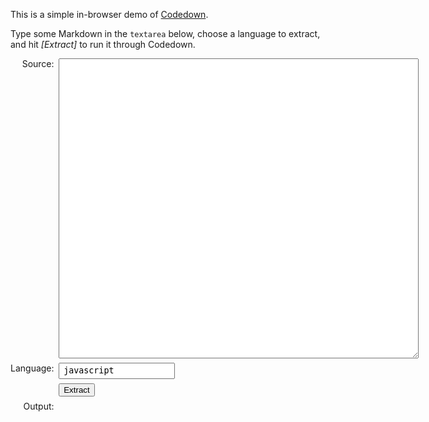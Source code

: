 <script type="text/javascript" src="https://cdn.jsdelivr.net/npm/marked@0.3.9/marked.min.js"></script>
<script type="text/javascript" src="https://cdn.jsdelivr.net/npm/codedown@2.1.5/lib/codedown.js"></script>
<script type="text/javascript">
  function demo() {
    var src = document.getElementById('src').value;
    var lang = document.getElementById('lang').value;
    document.getElementById('output').innerHTML = codedown(src, lang);
    return false;
  }
</script>

<style type="text/css">
  .table {
    display: table;
    width: 100%;
  }
  .table-row {
    display: table-row;
  }
  .table-left {
    display: table-cell;
    vertical-align: top;
    text-align: right;
    padding-right: 1ex;
    padding-bottom: 0.5em;
    width: 1px;
  }
  .table-right {
    display: table-cell;
    padding-bottom: 0.5em;
    vertical-align: top;
  }
  textarea, input#lang {
    font-family: monospace;
    padding: 0.25em 0.75ex;
  }
  textarea {
    width: 72ex;
    height: 36em;
  }
  pre#output {
    border-left: 2px solid #ccc;
    margin-left: 1ex;
    padding-left: 2ex;
  }
</style>

This is a simple in-browser demo of
[Codedown](https://github.com/earldouglas/codedown).

Type some Markdown in the `textarea` below, choose a language to
extract, and hit *[Extract]* to run it through Codedown.

<form onsubmit="return demo();">
 <div class="table">

  <div class="table-row">
   <div class="table-left">Source:</div>
   <div class="table-right"><textarea class="left" id="src"></textarea></div>
  </div>

  <div class="table-row">
   <div class="table-left">Language:</div>
   <div class="table-right"><input id="lang" value="javascript"/></div>
  </div>

  <div class="table-row">
   <div class="table-left"></div>
   <div class="table-right"><input type="submit" value="Extract" /></div>
  </div>

  <div class="table-row">
   <div class="table-left">Output:</div>
   <div class="table-right"><pre id="output"></pre></div>
  </div>

 </div>
</form>

<script type="text/javascript">
  document.getElementById('src').value =
    [ '# This is Markdown!'
    , ''
    , '## About'
    , ''
    , 'This is a simple Markdown document to demonstrate code extraction using'
    , 'codedown.'
    , ''
    , 'Here\'s a JavaScript code block:'
    , ''
    , '```javascript'
    , 'var x = 42;'
    , '```'
    , ''
    , '## Usage'
    , ''
    , 'Send this Markdown content through codedown by posting it to codedown.'
    , ''
    , 'Here\'s another JavaScript code block:'
    , ''
    , '```javascript'
    , 'console.log(x);'
    , '```'
    ].join('\n');
</script>
